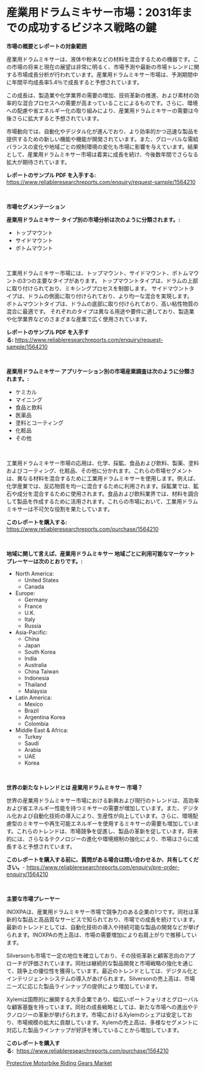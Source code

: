 <p><h1>産業用ドラムミキサー市場：2031年までの成功するビジネス戦略の鍵</h1></p><p><strong>市場の概要とレポートの対象範囲</strong></p>
<p><p>産業用ドラムミキサーは、液体や粉末などの材料を混合するための機器です。この市場の将来と現在の展望は非常に明るく、市場予測や最新の市場トレンドに関する市場成長分析が行われています。産業用ドラムミキサー市場は、予測期間中に年間平均成長率5.4％で成長すると予想されています。 </p><p>この成長は、製造業や化学業界の需要の増加、技術革新の推進、および素材の効率的な混合プロセスへの需要が高まっていることによるものです。さらに、環境への配慮や省エネルギー化の取り組みにより、産業用ドラムミキサーの需要は今後さらに拡大すると予想されています。</p><p>市場動向では、自動化やデジタル化が進んでおり、より効率的かつ迅速な製品を提供するための新しい機能や機能が開発されています。また、グローバルな需給バランスの変化や地域ごとの規制環境の変化も市場に影響を与えています。結果として、産業用ドラムミキサー市場は着実に成長を続け、今後数年間でさらなる拡大が期待されています。</p></p>
<p><strong>レポートのサンプル PDF を入手する:</strong> <a href="https://www.reliableresearchreports.com/enquiry/request-sample/1564210">https://www.reliableresearchreports.com/enquiry/request-sample/1564210</a></p>
<p>&nbsp;</p>
<p><strong>市場セグメンテーション</strong></p>
<p><strong>産業用ドラムミキサー タイプ別の市場分析は次のように分類されます。:</strong></p>
<p><ul><li>トップマウント</li><li>サイドマウント</li><li>ボトムマウント</li></ul></p>
<p>&nbsp;</p>
<p><p>工業用ドラムミキサー市場には、トップマウント、サイドマウント、ボトムマウントの3つの主要なタイプがあります。 トップマウントタイプは、ドラムの上部に取り付けられており、ミキシングプロセスを制御します。 サイドマウントタイプは、ドラムの側面に取り付けられており、より均一な混合を実現します。 ボトムマウントタイプは、ドラムの底部に取り付けられており、高い粘性物質の混合に最適です。 それぞれのタイプは異なる用途や要件に適しており、製造業や化学業界などのさまざまな産業で広く使用されています。</p></p>
<p><strong>レポートのサンプル PDF を入手する:</strong>&nbsp;<a href="https://www.reliableresearchreports.com/enquiry/request-sample/1564210">https://www.reliableresearchreports.com/enquiry/request-sample/1564210</a></p>
<p>&nbsp;</p>
<p><strong> 産業用ドラムミキサー アプリケーション別の市場産業調査は次のように分類されます。:</strong></p>
<p><ul><li>ケミカル</li><li>マイニング</li><li>食品と飲料</li><li>医薬品</li><li>塗料とコーティング</li><li>化粧品</li><li>その他</li></ul></p>
<p>&nbsp;</p>
<p><p>工業用ドラムミキサー市場の応用は、化学、採鉱、食品および飲料、製薬、塗料およびコーティング、化粧品、その他に分かれます。これらの市場セグメントは、異なる材料を混合するために工業用ドラムミキサーを使用します。例えば、化学産業では、反応物質を均一に混合するために利用されます。採鉱業では、鉱石や成分を混合するために使用されます。食品および飲料業界では、材料を調合して製品を作成するために活用されます。これらの市場において、工業用ドラムミキサーは不可欠な役割を果たしています。</p></p>
<p><strong>このレポートを購入する:</strong>&nbsp; <a href="https://www.reliableresearchreports.com/purchase/1564210">https://www.reliableresearchreports.com/purchase/1564210</a></p>
<p>&nbsp;</p>
<p><strong>地域に関して言えば、産業用ドラムミキサー 地域ごとに利用可能なマーケットプレーヤーは次のとおりです。:</strong></p>
<p><ul>
    <li>
        North America:
        <ul>
            <li>United States</li>
            <li>Canada</li>
        </ul>
    </li>
    <li>
        Europe:
        <ul>
            <li>Germany</li>
            <li>France</li>
            <li>U.K.</li>
            <li>Italy</li>
            <li>Russia</li>
        </ul>
    </li>
    <li>
        Asia-Pacific:
        <ul>
            <li>China</li>
            <li>Japan</li>
            <li>South Korea</li>
            <li>India</li>
            <li>Australia</li>
            <li>China Taiwan</li>
            <li>Indonesia</li>
            <li>Thailand</li>
            <li>Malaysia</li>
        </ul>
    </li>
    <li>
        Latin America:
        <ul>
            <li>Mexico</li>
            <li>Brazil</li>
            <li>Argentina Korea</li>
            <li>Colombia</li>
        </ul>
    </li>
    <li>
        Middle East & Africa:
        <ul>
            <li>Turkey</li>
            <li>Saudi</li>
            <li>Arabia</li>
            <li>UAE</li>
            <li>Korea</li>
        </ul>
    </li>
    </ul></p>
<p>&nbsp;</p>
<p><strong>世界の新たなトレンドとは 産業用ドラムミキサー 市場？</strong></p>
<p><p>世界の産業用ドラムミキサー市場における新興および現行のトレンドは、高効率および省エネルギー性能を持つミキサーの需要が増加しています。また、デジタル化および自動化技術の導入により、生産性が向上しています。さらに、環境配慮型のミキサーや再生可能エネルギーを使用するミキサーの需要も増加しています。これらのトレンドは、市場競争を促進し、製品の革新を促しています。将来的には、さらなるテクノロジーの進化や環境規制の強化により、市場はさらに成長すると予想されています。</p></p>
<p><strong>このレポートを購入する前に、質問がある場合は問い合わせるか、共有してください。</strong>- <a href="https://www.reliableresearchreports.com/enquiry/pre-order-enquiry/1564210">https://www.reliableresearchreports.com/enquiry/pre-order-enquiry/1564210</a></p>
<p>&nbsp;</p>
<p><strong>主要な市場プレーヤー</strong></p>
<p><p>INOXPAは、産業用ドラムミキサー市場で競争力のある企業の1つです。同社は革新的な製品と高品質なサービスで知られており、市場での成長を続けています。最新のトレンドとしては、自動化技術の導入や持続可能な製品の開発などが挙げられます。INOXPAの売上高は、市場の需要増加により右肩上がりで推移しています。</p><p>Silversonも市場で一定の地位を確立しており、その技術革新と顧客志向のアプローチが評価されています。同社は継続的な製品開発と市場戦略の強化を通じて、競争上の優位性を獲得しています。最近のトレンドとしては、デジタル化とインテリジェントシステムの導入があげられます。Silversonの売上高は、市場ニーズに応じた製品ラインナップの提供により増加しています。</p><p>Xylemは国際的に展開する大手企業であり、幅広いポートフォリオとグローバルな顧客基盤を持っています。同社の成長戦略としては、新たな市場への進出やテクノロジーの革新が挙げられます。市場におけるXylemのシェアは安定しており、市場規模の拡大に貢献しています。Xylemの売上高は、多様なセグメントに対応した製品ラインナップが好評を博していることから増加しています。</p></p>
<p><strong>このレポートを購入する:</strong>&nbsp;&nbsp;<a href="https://www.reliableresearchreports.com/purchase/1564210">https://www.reliableresearchreports.com/purchase/1564210</a></p>
<p><p><a href="https://rainy-horn-d69.notion.site/Protective-Motorbike-Riding-Gears-Market-Size-Growing-and-Forecasted-for-period-from-2024-2031-and-470367206aeb42468296cd6c03da4e83">Protective Motorbike Riding Gears Market</a></p></p>